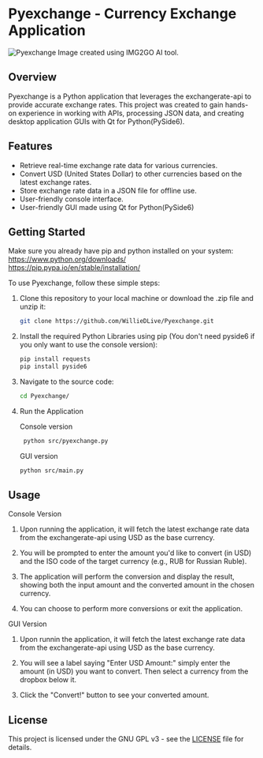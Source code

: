 # Pyexchange - Currency Exchange Application
![Pyexchange](https://github.com/WillieDH/capstone-portfolio/blob/master/images/pyexchangelogo.png)
Image created using IMG2GO AI tool.
## Overview

Pyexchange is a Python application that leverages the exchangerate-api to provide accurate exchange rates. This project was created to gain hands-on experience in working with APIs, processing JSON data, and creating desktop application GUIs with Qt for Python(PySide6).

## Features

- Retrieve real-time exchange rate data for various currencies.
- Convert USD (United States Dollar) to other currencies based on the latest exchange rates.
- Store exchange rate data in a JSON file for offline use.
- User-friendly console interface.
- User-friendly GUI made using Qt for Python(PySide6)

## Getting Started

Make sure you already have pip and python installed on your system: 
https://www.python.org/downloads/
https://pip.pypa.io/en/stable/installation/

To use Pyexchange, follow these simple steps:

1. Clone this repository to your local machine or download the .zip file and unzip it:

   ```bash
   git clone https://github.com/WillieDLive/Pyexchange.git

2. Install the required Python Libraries using pip (You don't need pyside6 if you only want to use the console version):

    ```bash
    pip install requests
    pip install pyside6

3. Navigate to the source code:

    ```bash
    cd Pyexchange/

4. Run the Application

   Console version
   ```bash
    python src/pyexchange.py
   ```
   GUI version
   ```bash
   python src/main.py

## Usage

Console Version
1. Upon running the application, it will fetch the latest exchange rate data from the exchangerate-api using USD as the base currency.

2. You will be prompted to enter the amount you'd like to convert (in USD) and the ISO code of the target currency (e.g., RUB for Russian Ruble).

3. The application will perform the conversion and display the result, showing both the input amount and the converted amount in the chosen currency.

4. You can choose to perform more conversions or exit the application.

GUI Version
1. Upon runnin the application, it will fetch the latest exchange rate data from the exchangerate-api using USD as the base currency.

2. You will see a label saying "Enter USD Amount:" simply enter the amount (in USD) you want to convert. Then select a currency from the dropbox below it.

3. Click the "Convert!" button to see your converted amount.

## License

This project is licensed under the GNU GPL v3 - see the [LICENSE](LICENSE) file for details.
